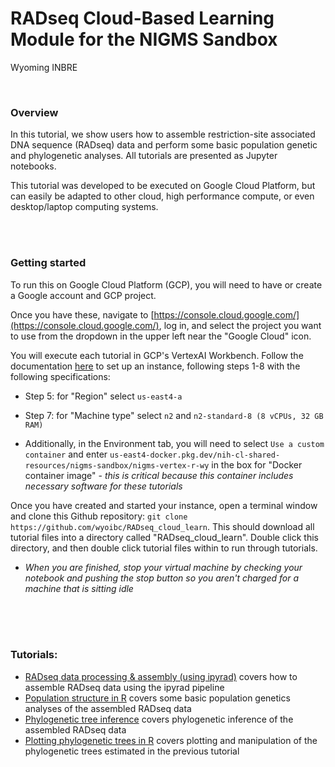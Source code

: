 # RADseq Cloud-Based Learning Module for the NIGMS Sandbox 

Wyoming INBRE


<br>


### Overview


In this tutorial, we show users how to assemble restriction-site associated DNA sequence (RADseq) data and perform some basic population genetic and phylogenetic analyses. All tutorials are presented as Jupyter notebooks.


This tutorial was developed to be executed on Google Cloud Platform, but can easily be adapted to other cloud, high performance compute, or even desktop/laptop computing systems.



<br>
<br>



### Getting started


To run this on Google Cloud Platform (GCP), you will need to have or create a Google account and GCP project.


Once you have these, navigate to [https://console.cloud.google.com/](https://console.cloud.google.com/), log in, and select the project you want to use from the dropdown in the upper left near the "Google Cloud" icon.


You will execute each tutorial in GCP's VertexAI Workbench. Follow the documentation [here](https://github.com/STRIDES/NIHCloudLabGCP/blob/main/docs/vertexai.md) to set up an instance, following steps 1-8 with the following specifications:

- Step 5: for "Region" select `us-east4-a`

- Step 7: for "Machine type" select `n2` and `n2-standard-8 (8 vCPUs, 32 GB RAM)`

- Additionally, in the Environment tab, you will need to select `Use a custom container` and enter `us-east4-docker.pkg.dev/nih-cl-shared-resources/nigms-sandbox/nigms-vertex-r-wy` in the box for "Docker container image" - *this is critical because this container includes necessary software for these tutorials*


Once you have created and started your instance, open a terminal window and clone this Github repository: `git clone https://github.com/wyoibc/RADseq_cloud_learn`. This should download all tutorial files into a directory called "RADseq_cloud_learn". Double click this directory, and then double click tutorial files within to run through tutorials.


* *When you are finished, stop your virtual machine by checking your notebook and pushing the stop button so you aren't charged for a machine that is sitting idle*



<br>
<br>
<br>


### Tutorials:


- [RADseq data processing & assembly (using ipyrad)](https://github.com/wyoibc/RADseq_cloud_learn/blob/master/ipyrad_tutorial.ipynb) covers how to assemble RADseq data using the ipyrad pipeline
- [Population structure in R](https://github.com/wyoibc/RADseq_cloud_learn/blob/master/popstructR.ipynb) covers some basic population genetics analyses of the assembled RADseq data
- [Phylogenetic tree inference](https://github.com/wyoibc/RADseq_cloud_learn/blob/master/phylo.ipynb) covers phylogenetic inference of the assembled RADseq data
- [Plotting phylogenetic trees in R](https://github.com/wyoibc/RADseq_cloud_learn/blob/master/plot_phylo.ipynb) covers plotting and manipulation of the phylogenetic trees estimated in the previous tutorial

<br>
